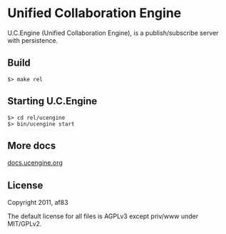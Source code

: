 # Unified Collaboration Engine

U.C.Engine (Unified Collaboration Engine), is a publish/subscribe server with persistence.

## Build

    $> make rel

## Starting U.C.Engine

    $> cd rel/ucengine
    $> bin/ucengine start

## More docs

[docs.ucengine.org](http://docs.ucengine.org)

## License

Copyright 2011, af83

The default license for all files is AGPLv3 except priv/www under MIT/GPLv2.
